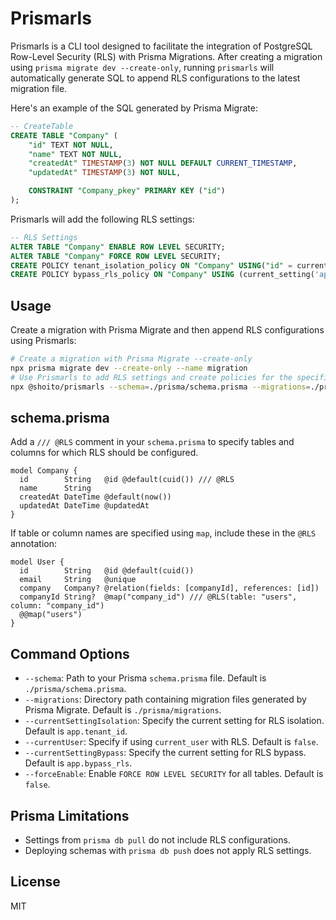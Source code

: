 # Prismarls

Prismarls is a CLI tool designed to facilitate the integration of PostgreSQL Row-Level Security (RLS) with Prisma Migrations. After creating a migration using `prisma migrate dev --create-only`, running `prismarls` will automatically generate SQL to append RLS configurations to the latest migration file.

Here's an example of the SQL generated by Prisma Migrate:

```sql
-- CreateTable
CREATE TABLE "Company" (
    "id" TEXT NOT NULL,
    "name" TEXT NOT NULL,
    "createdAt" TIMESTAMP(3) NOT NULL DEFAULT CURRENT_TIMESTAMP,
    "updatedAt" TIMESTAMP(3) NOT NULL,

    CONSTRAINT "Company_pkey" PRIMARY KEY ("id")
);
```

Prismarls will add the following RLS settings:

```sql
-- RLS Settings
ALTER TABLE "Company" ENABLE ROW LEVEL SECURITY;
ALTER TABLE "Company" FORCE ROW LEVEL SECURITY;
CREATE POLICY tenant_isolation_policy ON "Company" USING("id" = current_setting('app.company_id'));
CREATE POLICY bypass_rls_policy ON "Company" USING (current_setting('app.bypass_rls', TRUE)::text = 'on');
```

## Usage

Create a migration with Prisma Migrate and then append RLS configurations using Prismarls:

```bash
# Create a migration with Prisma Migrate --create-only
npx prisma migrate dev --create-only --name migration
# Use Prismarls to add RLS settings and create policies for the specified tables
npx @shoito/prismarls --schema=./prisma/schema.prisma --migrations=./prisma/migrations --currentSettingIsolation=app.company_id --currentSettingBypass=app.bypass_rls
```

## schema.prisma

Add a `/// @RLS` comment in your `schema.prisma` to specify tables and columns for which RLS should be configured.

```prisma
model Company {
  id        String   @id @default(cuid()) /// @RLS
  name      String
  createdAt DateTime @default(now())
  updatedAt DateTime @updatedAt
}
```

If table or column names are specified using `map`, include these in the `@RLS` annotation:

```prisma
model User {
  id        String   @id @default(cuid())
  email     String   @unique
  company   Company? @relation(fields: [companyId], references: [id])
  companyId String?  @map("company_id") /// @RLS(table: "users", column: "company_id")
  @@map("users")
}
```

## Command Options

- `--schema`: Path to your Prisma `schema.prisma` file. Default is `./prisma/schema.prisma`.
- `--migrations`: Directory path containing migration files generated by Prisma Migrate. Default is `./prisma/migrations`.
- `--currentSettingIsolation`: Specify the current setting for RLS isolation. Default is `app.tenant_id`.
- `--currentUser`: Specify if using `current_user` with RLS. Default is `false`.
- `--currentSettingBypass`: Specify the current setting for RLS bypass. Default is `app.bypass_rls`.
- `--forceEnable`: Enable `FORCE ROW LEVEL SECURITY` for all tables. Default is `false`.

## Prisma Limitations

- Settings from `prisma db pull` do not include RLS configurations.
- Deploying schemas with `prisma db push` does not apply RLS settings.

## License

MIT
